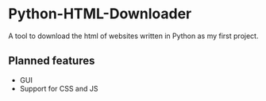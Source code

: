 # Python-HTML-Downloader
A tool to download the html of websites written in Python as my first project.

## Planned features
- GUI
- Support for CSS and JS
